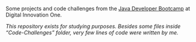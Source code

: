 Some projects and code challenges from the [Java Developer Bootcamp](https://digitalinnovation.one/bootcamps/inter-java-developer) at Digital Innovation One.

*This repository exists for studying purposes. Besides some files inside “Code-Challenges” folder, very few lines of code were written by me.* 

